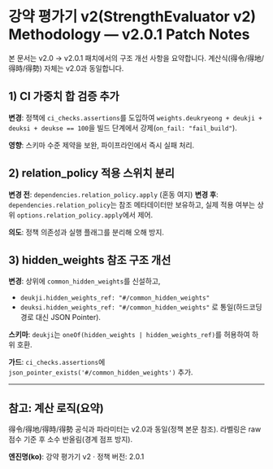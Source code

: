 # 강약 평가기 v2(StrengthEvaluator v2) Methodology — v2.0.1 Patch Notes

본 문서는 v2.0 → v2.0.1 패치에서의 구조 개선 사항을 요약합니다. 계산식(得令/得地/得時/得勢) 자체는 v2.0과 동일합니다.

## 1) CI 가중치 합 검증 추가

**변경**: 정책에 `ci_checks.assertions`를 도입하여
`weights.deukryeong + deukji + deuksi + deukse == 100`을 빌드 단계에서 강제(`on_fail: "fail_build"`).

**영향**: 스키마 수준 제약을 보완, 파이프라인에서 즉시 실패 처리.

## 2) relation_policy 적용 스위치 분리

**변경 전**: `dependencies.relation_policy.apply` (혼동 여지)
**변경 후**: `dependencies.relation_policy`는 참조 메타데이터만 보유하고,
실제 적용 여부는 상위 `options.relation_policy.apply`에서 제어.

**의도**: 정책 의존성과 실행 플래그를 분리해 오해 방지.

## 3) hidden_weights 참조 구조 개선

**변경**: 상위에 `common_hidden_weights`를 신설하고,
- `deukji.hidden_weights_ref: "#/common_hidden_weights"`
- `deuksi.hidden_weights_ref: "#/common_hidden_weights"`
로 통일(하드코딩 경로 대신 JSON Pointer).

**스키마**: `deukji`는 `oneOf(hidden_weights | hidden_weights_ref)`를 허용하여 하위 호환.

**가드**: `ci_checks.assertions`에 `json_pointer_exists('#/common_hidden_weights')` 추가.

---

## 참고: 계산 로직(요약)

得令/得地/得時/得勢 공식과 파라미터는 v2.0과 동일(정책 본문 참조).
라벨링은 raw 점수 기준 후 소수 반올림(경계 점프 방지).

**엔진명(ko)**: 강약 평가기 v2 · 정책 버전: 2.0.1
